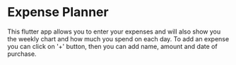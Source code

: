 # Expense Planner

This flutter app allows you to enter your expenses and will also show you the weekly chart and how much you spend on each day. To add an expense you can click on '+' button, then you can add name, amount and date of purchase.